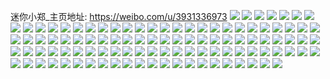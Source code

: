 迷你小郑_主页地址: https://weibo.com/u/3931336973 
![](https://wx4.sinaimg.cn/mw2000/ea53710dly1h9k4otqyjlj20u01symz7.jpg) 
![](https://wx4.sinaimg.cn/mw2000/ea53710dly1h9juepfyabj20tf145q8q.jpg) 
![](https://wx4.sinaimg.cn/mw2000/ea53710dly1h9jueovg51j20u011jqeb.jpg) 
![](https://wx4.sinaimg.cn/mw2000/ea53710dly1h9jueq7730j20sv14hwlj.jpg) 
![](https://wx4.sinaimg.cn/mw2000/ea53710dly1h9juim4oopj20u0140dnx.jpg) 
![](https://wx4.sinaimg.cn/mw2000/ea53710dly1h9hr1swe8cj20u0190jy5.jpg) 
![](https://wx4.sinaimg.cn/mw2000/ea53710dly1h9hr1t8wkyj20u0190tfg.jpg) 
![](https://wx4.sinaimg.cn/mw2000/ea53710dly1h9hr1tl7dnj20u01907aj.jpg) 
![](https://wx4.sinaimg.cn/mw2000/ea53710dly1h9hr1twbmej20u0190n3l.jpg) 
![](https://wx4.sinaimg.cn/mw2000/ea53710dly1h9hqymxna9j20u0140gv4.jpg) 
![](https://wx4.sinaimg.cn/mw2000/ea53710dly1h9hqynyiinj20u0140q9r.jpg) 
![](https://wx4.sinaimg.cn/mw2000/ea53710dly1h9hqynl56qj20u0154gyk.jpg) 
![](https://wx4.sinaimg.cn/mw2000/ea53710dly1h9hqyu9uojj20u01407f3.jpg) 
![](https://wx4.sinaimg.cn/mw2000/ea53710dly1h9hqys9pwuj20u0140wqs.jpg) 
![](https://wx4.sinaimg.cn/mw2000/ea53710dly1h9hqysu4n3j20u0141gxl.jpg) 
![](https://wx4.sinaimg.cn/mw2000/ea53710dly1h9hqyuprfrj20u014211v.jpg) 
![](https://wx4.sinaimg.cn/mw2000/ea53710dly1h9euwxubzpj22c0341x6q.jpg) 
![](https://wx4.sinaimg.cn/mw2000/ea53710dly1h9euz7wbruj22c03474qr.jpg) 
![](https://wx4.sinaimg.cn/mw2000/ea53710dly1h9302n6lkej20u00u5ae1.jpg) 
![](https://wx4.sinaimg.cn/mw2000/ea53710dly1h9301ys3fbj20v90ji406.jpg) 
![](https://wx4.sinaimg.cn/mw2000/ea53710dly1h8wd107gobj20u00u0wiu.jpg) 
![](https://wx4.sinaimg.cn/mw2000/ea53710dly1h8wd0ywv8nj20u00u0q9l.jpg) 
![](https://wx4.sinaimg.cn/mw2000/ea53710dly1h8s6onddh3j21400u0n3r.jpg) 
![](https://wx4.sinaimg.cn/mw2000/ea53710dly1h8s6ui2j4nj20u0140q5m.jpg) 
![](https://wx4.sinaimg.cn/mw2000/ea53710dly1h8s6uilgauj20u0140ad3.jpg) 
![](https://wx4.sinaimg.cn/mw2000/ea53710dly1h8s6rrsfcyj21400u0wla.jpg) 
![](https://wx4.sinaimg.cn/mw2000/ea53710dly1h8opekotsoj22c03404qr.jpg) 
![](https://wx4.sinaimg.cn/mw2000/ea53710dly1h8opehc84ij22c0340b2b.jpg) 
![](https://wx4.sinaimg.cn/mw2000/ea53710dly1h8off68oa4j20u013twkd.jpg) 
![](https://wx4.sinaimg.cn/mw2000/ea53710dly1h8offy2ajcj20u013tdkm.jpg) 
![](https://wx4.sinaimg.cn/mw2000/ea53710dly1h8ofent2fjj20u013nn20.jpg) 
![](https://wx4.sinaimg.cn/mw2000/ea53710dly1h8ofeo2ve9j20u00k0tcb.jpg) 
![](https://wx4.sinaimg.cn/mw2000/ea53710dly1h8mdcbiy0hj21sc2dsnpd.jpg) 
![](https://wx4.sinaimg.cn/mw2000/ea53710dly1h84nb0d4z7j20us1irass.jpg) 
![](https://wx4.sinaimg.cn/mw2000/ea53710dly1h84naorwyqj20sg1bl11e.jpg) 
![](https://wx4.sinaimg.cn/mw2000/ea53710dly1h84nb9mqdlj22c0340u0y.jpg) 
![](https://wx4.sinaimg.cn/mw2000/ea53710dly1h7qssaovqjj20u00u0gr6.jpg) 
![](https://wx4.sinaimg.cn/mw2000/ea53710dly1h7qss9zyipj20u00u0afg.jpg) 
![](https://wx4.sinaimg.cn/mw2000/ea53710dly1h7qssb39jcj20u00u0td6.jpg) 
![](https://wx4.sinaimg.cn/mw2000/ea53710dly1h4jpzclomzj22c0340kjn.jpg) 
![](https://wx4.sinaimg.cn/mw2000/ea53710dgy1h4eyue8s76j20u00u0437.jpg) 
![](https://wx4.sinaimg.cn/mw2000/ea53710dgy1h4eyud6wzgj23402c0e84.jpg) 
![](https://wx4.sinaimg.cn/mw2000/ea53710dgy1h4eyuhj30wj21sc2dh7wh.jpg) 
![](https://wx4.sinaimg.cn/mw2000/ea53710dgy1h4eyvo5n9yj22b532ye83.jpg) 
![](https://wx4.sinaimg.cn/mw2000/ea53710dgy1h4eywr1rsxj22c03401l0.jpg) 
![](https://wx4.sinaimg.cn/mw2000/ea53710dgy1h4eyx0cfacj226l2wtu0y.jpg) 
![](https://wx4.sinaimg.cn/mw2000/ea53710dgy1h4eyyfndr0j22dd35shdv.jpg) 
![](https://wx4.sinaimg.cn/mw2000/ea53710dgy1h4eyx4ct85j21sc2dshdt.jpg) 
![](https://wx4.sinaimg.cn/mw2000/ea53710dgy1h4eyx8deogj20kw2bi7lw.jpg) 
![](https://wx4.sinaimg.cn/mw2000/ea53710dly1h3zv2gncrnj20qi0vzguw.jpg) 
![](https://wx4.sinaimg.cn/mw2000/ea53710dly1h3zv2mmlfyj22802yo7wi.jpg) 
![](https://wx4.sinaimg.cn/mw2000/ea53710dly1h3zv70fhn0j20kw17ttgh.jpg) 
![](https://wx4.sinaimg.cn/mw2000/ea53710dgy1h3kwf5ylitj23402c0hdw.jpg) 
![](https://wx4.sinaimg.cn/mw2000/ea53710dly1h3en1iu40lj21sc2dsb29.jpg) 
![](https://wx4.sinaimg.cn/mw2000/ea53710dly1h3emzgkeeaj21sc2dshdt.jpg) 
![](https://wx4.sinaimg.cn/mw2000/ea53710dly1h3emzk6dpij21sc2dsb29.jpg) 
![](https://wx4.sinaimg.cn/mw2000/ea53710dly1h2woio5qn2j20sn0sn0yp.jpg) 
![](https://wx4.sinaimg.cn/mw2000/ea53710dly1h2mwb3rtjmj21yd1eh7wh.jpg) 
![](https://wx4.sinaimg.cn/mw2000/ea53710dly1h2mwccyhijj22yc230e83.jpg) 
![](https://wx4.sinaimg.cn/mw2000/ea53710dly1h2mwcfof90j21fp0v6wtx.jpg) 
![](https://wx4.sinaimg.cn/mw2000/ea53710dly1h2mwb6b4luj21ag0wh7hu.jpg) 
![](https://wx4.sinaimg.cn/mw2000/ea53710dly1h1zpbu1dv6j20w11kzwom.jpg) 
![](https://wx4.sinaimg.cn/mw2000/ea53710dly1h1zpbv2miuj20w81lbtm5.jpg) 
![](https://wx4.sinaimg.cn/mw2000/ea53710dly1h1jfh9moaej20u00z9ahc.jpg) 
![](https://wx4.sinaimg.cn/mw2000/ea53710dly1h1idna5wwcj20u00scai6.jpg) 
![](https://wx4.sinaimg.cn/mw2000/ea53710dly1h1idne6u95j20u00sb463.jpg) 
![](https://wx4.sinaimg.cn/mw2000/ea53710dly1gy6n94emcpj21ir2p8b2a.jpg) 
![](https://wx4.sinaimg.cn/mw2000/ea53710dly1gy6n96izt1j21cu2eukjl.jpg) 
![](https://wx4.sinaimg.cn/mw2000/ea53710dly1gy6n90zfplj21al2an4qp.jpg) 
![](https://wx4.sinaimg.cn/mw2000/ea53710dly1gy6n99gcfdj21f12innpd.jpg) 
![](https://wx4.sinaimg.cn/mw2000/004i3ukRly1gvn0x928u2j61dg1txqoa02.jpg) 
![](https://wx4.sinaimg.cn/mw2000/004i3ukRly1gvn0xavqsbj61sc2ds4qq02.jpg) 
![](https://wx4.sinaimg.cn/mw2000/004i3ukRly1gvn0znyw62j62c03401kz02.jpg) 
![](https://wx4.sinaimg.cn/mw2000/004i3ukRly1gvdnhsde3fj62c033p7wn02.jpg) 
![](https://wx4.sinaimg.cn/mw2000/ea53710dly1gqzdekaqfej20wi1lskjl.jpg) 
![](https://wx4.sinaimg.cn/mw2000/ea53710dly1gqzdejhkcnj20c80c83zn.jpg) 
![](https://wx4.sinaimg.cn/mw2000/ea53710dly1gqowufnnp9j21ru2d4b29.jpg) 
![](https://wx4.sinaimg.cn/mw2000/ea53710dly1gqowudfwsuj21sc2ds1ky.jpg) 
![](https://wx4.sinaimg.cn/mw2000/ea53710dly1gpetyzmef8j22c0340e89.jpg) 
![](https://wx4.sinaimg.cn/mw2000/ea53710dly1gmgfj0xluyj21sc2dsnpd.jpg) 
![](https://wx4.sinaimg.cn/mw2000/ea53710dly1gmgfj5dt9wj22av2av4qq.jpg) 
![](https://wx4.sinaimg.cn/mw2000/ea53710dly1gmgfjc1zirj23402c0x6r.jpg) 
![](https://wx4.sinaimg.cn/mw2000/ea53710dly1gmgfjfvpoej22c02c0hdu.jpg) 
![](https://wx4.sinaimg.cn/mw2000/ea53710dly1gmgfji247lj20u0140b29.jpg) 
![](https://wx4.sinaimg.cn/mw2000/ea53710dly1gh1dqxyoxwj21sc2dsttk.jpg) 
![](https://wx4.sinaimg.cn/mw2000/ea53710dly1gh1dqzfhglj21sc2dstlp.jpg) 
![](https://wx4.sinaimg.cn/mw2000/ea53710dly1gh1du02aflj20u01401kx.jpg) 
![](https://wx4.sinaimg.cn/mw2000/ea53710dly1gh1dr1yapuj21411hcaoq.jpg) 
![](https://wx4.sinaimg.cn/mw2000/ea53710dly1ggndu9t8cyj22c034ku12.jpg) 
![](https://wx4.sinaimg.cn/mw2000/ea53710dly1ggndutzk1sj22b833ehdy.jpg) 
![](https://wx4.sinaimg.cn/mw2000/ea53710dly1ggndukl5bsj22c0340u13.jpg) 
![](https://wx4.sinaimg.cn/mw2000/ea53710dly1ggnduyhktsj22bb333qv6.jpg) 
![](https://wx4.sinaimg.cn/mw2000/ea53710dly1gfeb88wh7bj22o72o7kjm.jpg) 
![](https://wx4.sinaimg.cn/mw2000/ea53710dly1gfeb8w54mej225z2vekjn.jpg) 
![](https://wx4.sinaimg.cn/mw2000/ea53710dly1gfc3gno6ulj22o72o7u0x.jpg) 
![](https://wx4.sinaimg.cn/mw2000/ea53710dly1gfc3gc2xvzj22c033ikjs.jpg) 
![](https://wx4.sinaimg.cn/mw2000/ea53710dly1g3zk64ly2xj22cc1scqvc.jpg) 
![](https://wx4.sinaimg.cn/mw2000/ea53710dly1g3zk5t6ihjj22ds1sc4qy.jpg) 
![](https://wx4.sinaimg.cn/mw2000/ea53710dly1g2vgtf1p4yj20970970sl.jpg) 
![](https://wx4.sinaimg.cn/mw2000/ea53710dly1fxategdsygj20u013ywm3.jpg) 
![](https://wx4.sinaimg.cn/mw2000/ea53710dly1fxateg3o6nj20u013ywmm.jpg) 
![](https://wx4.sinaimg.cn/mw2000/ea53710dly1fxategjuz3j20k00k0di5.jpg) 
![](https://wx4.sinaimg.cn/mw2000/ea53710dly1fxatefd8tkj22c02c0e86.jpg) 
![](https://wx4.sinaimg.cn/mw2000/ea53710dly1fu3xkrtj0fj21kw1kwnpd.jpg) 
